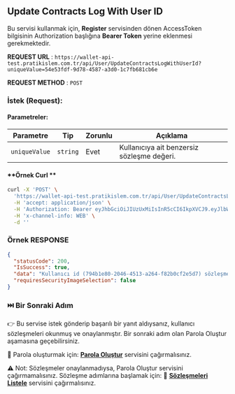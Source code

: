 ## Update Contracts Log With User ID  

Bu servisi kullanmak için, **Register** servisinden dönen AccessToken bilgisinin Authorization başlığına **Bearer Token** yerine eklenmesi gerekmektedir.

**REQUEST URL** : `https://wallet-api-test.pratikislem.com.tr/api/User/UpdateContractsLogWithUserId?uniqueValue=54e53fdf-9d78-4587-a3d0-1c7fb681cb6e`  

**REQUEST METHOD** : `POST`  

### İstek (Request):

#### Parametreler:

| Parametre    | Tip       | Zorunlu | Açıklama                                      |
|-------------|----------|---------|-----------------------------------------------|
| `uniqueValue` | `string` | Evet    | Kullanıcıya ait benzersiz sözleşme değeri. |

#### **Örnek Curl **  

```bash
curl -X 'POST' \
  'https://wallet-api-test.pratikislem.com.tr/api/User/UpdateContractsLogWithUserId?uniqueValue=54e53fdf-9d78-4587-a3d0-1c7fb681cb6e' \
  -H 'accept: application/json' \
  -H 'Authorization: Bearer eyJhbGciOiJIUzUxMiIsInR5cCI6IkpXVCJ9.eyJlbWFpbCI6IiIsIm5hbWUiOiJIYWthbiIsIm5hbWVpZCI6ImpxOTRTYlEwRG5nTkNveE56S0Evc1hYdXh4VGtqVUg3dlRkMk85THllS0lmbXpyeWhVVXhSdkJEUURDUndkbmoiLCJwaG9uZV9udW1iZXIiOiIiLCJyb2xlIjpbInJlZ2lzdGVyIiwidmFsaWRhdGVPVFAiXSwibmJmIjoxNzQxMjcyNTA5LCJleHAiOjE3NDE1MzE3MDksImlhdCI6MTc0MTI3MjUwOSwiaXNzIjoiZS1jdXpkYW4tYXBpIiwiYXVkIjoiZS1jdXpkYW4tY2xpZW50In0.DGi4BF2TO2B2EIHpaLVxUrKHggOFdDjWjKC_7Nc7ETa8IIm_b98-40LmTZyaHZBF8JLLp_AQEFrN7-zkVXRR5g' \
  -H 'x-channel-info: WEB' \
  -d ''
```  

### **Örnek RESPONSE**  

```json
{
  "statusCode": 200,
  "IsSuccess": true,
  "data": "Kullanıcı id (794b1e80-2046-4513-a264-f82b0cf2e5d7) sözleşme log kaydına güncellendi.",
  "requiresSecurityImageSelection": false
}
```  

### ⏭️ **Bir Sonraki Adım**  

👉 Bu servise istek gönderip başarılı bir yanıt aldıysanız, kullanıcı sözleşmeleri okunmuş ve onaylanmıştır. Bir sonraki adım olan Parola Oluştur aşamasına geçebilirsiniz.

📌 Parola oluşturmak için:
<a href="#" onclick="loadMarkdown('docs/add-password.md')"><strong>Parola Oluştur</strong></a> servisini çağırmalısınız.

⚠️ Not: Sözleşmeler onaylanmadıysa, Parola Oluştur servisini çağırmamalısınız. Sözleşme adımlarına başlamak için:
📌 <a href="#" onclick="loadMarkdown('docs/get-all-contracts.md')"><strong>Sözleşmeleri Listele</strong></a> servisini çağırmalısınız.
